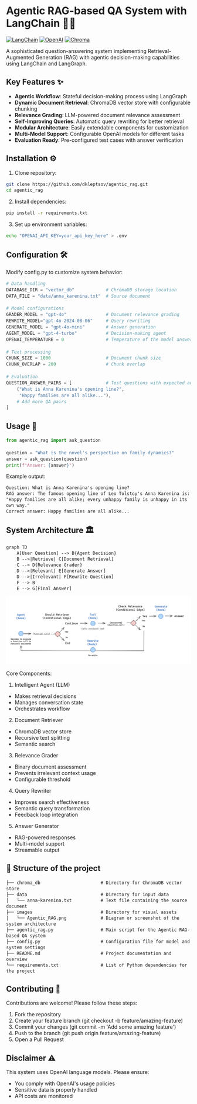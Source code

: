 # Agentic RAG-based QA System with LangChain 🦜️🔗

[![LangChain](https://img.shields.io/badge/LangChain-%23FF6A00.svg?style=for-the-badge&logo=langchain&logoColor=white)](https://python.langchain.com)
[![OpenAI](https://img.shields.io/badge/OpenAI-412991.svg?style=for-the-badge&logo=openai&logoColor=white)](https://openai.com/)
[![Chroma](https://img.shields.io/badge/Chroma-FFFFFF.svg?style=for-the-badge)](https://www.trychroma.com/)


A sophisticated question-answering system implementing Retrieval-Augmented Generation (RAG) with agentic decision-making capabilities using LangChain and LangGraph.

## Key Features ✨

- **Agentic Workflow**: Stateful decision-making process using LangGraph
- **Dynamic Document Retrieval**: ChromaDB vector store with configurable chunking
- **Relevance Grading**: LLM-powered document relevance assessment
- **Self-Improving Queries**: Automatic query rewriting for better retrieval
- **Modular Architecture**: Easily extendable components for customization
- **Multi-Model Support**: Configurable OpenAI models for different tasks
- **Evaluation Ready**: Pre-configured test cases with answer verification

## Installation ⚙️

1. Clone repository:
```bash
git clone https://github.com/dkleptsov/agentic_rag.git
cd agentic_rag
```

2. Install dependencies:
```bash
pip install -r requirements.txt
```

3. Set up environment variables:
```bash
echo "OPENAI_API_KEY=your_api_key_here" > .env
```

## Configuration 🛠️
Modify config.py to customize system behavior:
```python
# Data handling
DATABASE_DIR = "vector_db"            # ChromaDB storage location
DATA_FILE = "data/anna_karenina.txt"  # Source document

# Model configurations
GRADER_MODEL = "gpt-4o"               # Document relevance grading
REWRITE_MODEL="gpt-4o-2024-08-06"     # Query rewriting
GENERATE_MODEL = "gpt-4o-mini"        # Answer generation
AGENT_MODEL = "gpt-4-turbo"           # Decision-making agent
OPENAI_TEMPERATURE = 0                # Temperature of the model answers

# Text processing
CHUNK_SIZE = 1000                     # Document chunk size
CHUNK_OVERLAP = 200                   # Chunk overlap

# Evaluation
QUESTION_ANSWER_PAIRS = [             # Test questions with expected answers
    ("What is Anna Karenina's opening line?", 
     "Happy families are all alike..."),
    # Add more QA pairs
]
```

## Usage 🚀
```python
from agentic_rag import ask_question

question = "What is the novel's perspective on family dynamics?"
answer = ask_question(question)
print(f"Answer: {answer}")
```
Example output:
```
Question: What is Anna Karenina's opening line?
RAG answer: The famous opening line of Leo Tolstoy's Anna Karenina is:
"Happy families are all alike; every unhappy family is unhappy in its own way."
Correct answer: Happy families are all alike...
```

## System Architecture 🏛️
```mermaid
graph TD
    A[User Question] --> B{Agent Decision}
    B -->|Retrieve| C[Document Retrieval]
    C --> D{Relevance Grader}
    D -->|Relevant| E[Generate Answer]
    D -->|Irrelevant| F[Rewrite Question]
    F --> B
    E --> G[Final Answer]
```
<p align="center">
  <img src="images/Agentic_RAG.png" alt="Agentic RAG schema">
</p>

Core Components:
1. Intelligent Agent (LLM)
- Makes retrieval decisions
- Manages conversation state
- Orchestrates workflow
2. Document Retriever
- ChromaDB vector store
- Recursive text splitting
- Semantic search
3. Relevance Grader
- Binary document assessment
- Prevents irrelevant context usage
- Configurable threshold
4. Query Rewriter
- Improves search effectiveness
- Semantic query transformation
- Feedback loop integration
5. Answer Generator
- RAG-powered responses
- Multi-model support
- Streamable output

## 📁 Structure of the project
```
├── chroma_db                       # Directory for ChromaDB vector store
├── data                            # Directory for input data
│   └── anna-karenina.txt           # Text file containing the source document
├── images                          # Directory for visual assets
│   └── Agentic_RAG.png             # Diagram or screenshot of the system architecture
├── agentic_rag.py                  # Main script for the Agentic RAG-based QA system
├── config.py                       # Configuration file for model and system settings
├── README.md                       # Project documentation and overview
└── requirements.txt                # List of Python dependencies for the project
```

## Contributing 🤝
Contributions are welcome! Please follow these steps:

1. Fork the repository
2. Create your feature branch (git checkout -b feature/amazing-feature)
3. Commit your changes (git commit -m 'Add some amazing feature')
4. Push to the branch (git push origin feature/amazing-feature)
5. Open a Pull Request

## Disclaimer ⚠️
This system uses OpenAI language models. Please ensure:

- You comply with OpenAI's usage policies
- Sensitive data is properly handled
- API costs are monitored
